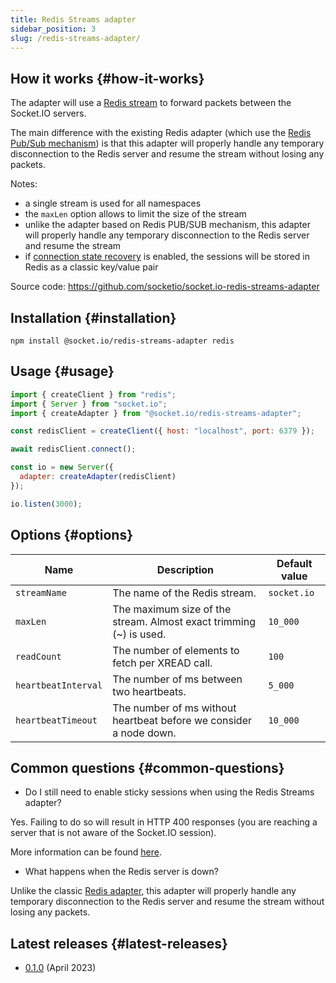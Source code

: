 ```yaml
---
title: Redis Streams adapter
sidebar_position: 3
slug: /redis-streams-adapter/
---
```


## How it works {#how-it-works}

The adapter will use a [Redis stream](https://redis.io/docs/data-types/streams/) to forward packets between the Socket.IO servers.

The main difference with the existing Redis adapter (which use the [Redis Pub/Sub mechanism](https://redis.io/docs/manual/pubsub/)) is that this adapter will properly handle any temporary disconnection to the Redis server and resume the stream without losing any packets.

Notes:

- a single stream is used for all namespaces
- the `maxLen` option allows to limit the size of the stream
- unlike the adapter based on Redis PUB/SUB mechanism, this adapter will properly handle any temporary disconnection to the Redis server and resume the stream
- if [connection state recovery](../01-Documentation/connection-state-recovery.md) is enabled, the sessions will be stored in Redis as a classic key/value pair

Source code: https://github.com/socketio/socket.io-redis-streams-adapter

## Installation {#installation}

```
npm install @socket.io/redis-streams-adapter redis
```

## Usage {#usage}

```js
import { createClient } from "redis";
import { Server } from "socket.io";
import { createAdapter } from "@socket.io/redis-streams-adapter";

const redisClient = createClient({ host: "localhost", port: 6379 });

await redisClient.connect();

const io = new Server({
  adapter: createAdapter(redisClient)
});

io.listen(3000);
```

## Options {#options}

| Name                | Description                                                        | Default value |
|---------------------|--------------------------------------------------------------------|---------------|
| `streamName`        | The name of the Redis stream.                                      | `socket.io`   |
| `maxLen`            | The maximum size of the stream. Almost exact trimming (~) is used. | `10_000`      |
| `readCount`         | The number of elements to fetch per XREAD call.                    | `100`         |
| `heartbeatInterval` | The number of ms between two heartbeats.                           | `5_000`       |
| `heartbeatTimeout`  | The number of ms without heartbeat before we consider a node down. | `10_000`      |

## Common questions {#common-questions}

- Do I still need to enable sticky sessions when using the Redis Streams adapter?

Yes. Failing to do so will result in HTTP 400 responses (you are reaching a server that is not aware of the Socket.IO session).

More information can be found [here](../02-Server/using-multiple-nodes.md#why-is-sticky-session-required).

- What happens when the Redis server is down?

Unlike the classic [Redis adapter](./adapter-redis.md), this adapter will properly handle any temporary disconnection to the Redis server and resume the stream without losing any packets.

## Latest releases {#latest-releases}

- [0.1.0](https://github.com/socketio/socket.io-redis-streams-adapter/releases/tag/0.1.0) (April 2023)
